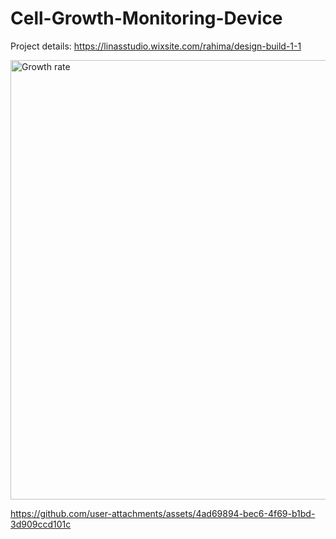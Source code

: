 # Cell-Growth-Monitoring-Device

Project details:
https://linasstudio.wixsite.com/rahima/design-build-1-1

<img width="703" alt="Growth rate" src="https://github.com/user-attachments/assets/29037e13-2969-4c2d-94f6-ca13f2789c2e" />



https://github.com/user-attachments/assets/4ad69894-bec6-4f69-b1bd-3d909ccd101c




